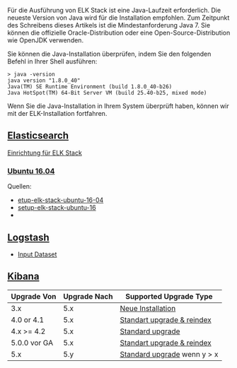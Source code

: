 Für die Ausführung von ELK Stack ist eine Java-Laufzeit erforderlich. Die neueste Version von Java wird für die Installation empfohlen. Zum Zeitpunkt des Schreibens dieses Artikels ist die Mindestanforderung Java 7. Sie können die offizielle Oracle-Distribution oder eine Open-Source-Distribution wie OpenJDK verwenden.

Sie können die Java-Installation überprüfen, indem Sie den folgenden Befehl in Ihrer Shell ausführen:
```
> java -version
java version "1.8.0_40"
Java(TM) SE Runtime Environment (build 1.8.0_40-b26)
Java HotSpot(TM) 64-Bit Server VM (build 25.40-b25, mixed mode)

```
Wenn Sie die Java-Installation in Ihrem System überprüft haben, können wir mit der ELK-Installation fortfahren.


## [Elasticsearch](../elasticsearch)
[Einrichtung für ELK Stack](../elk-konfiguration)

### [Ubuntu 16.04 ](../ubuntu1604)
Quellen: 
* [etup-elk-stack-ubuntu-16-04](http://www.itzgeek.com/how-tos/linux/ubuntu-how-tos/setup-elk-stack-ubuntu-16-04.html)
* [setup-elk-stack-ubuntu-16](http://linoxide.com/ubuntu-how-to/setup-elk-stack-ubuntu-16/)
* []()

## [Logstash](../elk-stack-logstash)
* [Input Dataset](../elk-stack-logstsh-input-dataset)

## [Kibana](../elk-stackkibana)


|Upgrade Von|Upgrade Nach | Supported Upgrade Type | 
| --- | --- | --- |
|3.x |5.x|[Neue Installation](https://www.elastic.co/guide/en/kibana/current/upgrade-new-install.html)||
|4.0 or 4.1| 5.x | [Standart upgrade & reindex](https://www.elastic.co/guide/en/kibana/current/upgrade-standard-reindex.html) |
|4.x >= 4.2| 5.x | [Standard upgrade](https://www.elastic.co/guide/en/kibana/current/upgrade-standard.html)| 
|5.0.0 vor GA| 5.x | [Standart upgrade & reindex](https://www.elastic.co/guide/en/kibana/current/upgrade-standard-reindex.html) |
|5.x|5.y|[Standard upgrade](https://www.elastic.co/guide/en/kibana/current/upgrade-standard.html ) wenn y > x|
